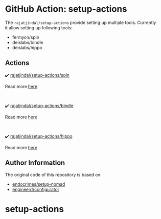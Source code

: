 # GitHub Action: setup-actions

The `rajatjindal/setup-actions` provide setting up multiple tools. Currently it allow setting up following tools:

- fermyon/spin
- deislabs/bindle
- deislabs/hippo

## Actions

:heavy_check_mark: [rajatjindal/setup-actions/spin](spin)

Read more [here](spin)

<br/>


:heavy_check_mark: [rajatjindal/setup-actions/bindle](bindle)

Read more [here](bindle)

<br/>

:heavy_check_mark: [rajatjindal/setup-actions/hippo](hippo)

Read more [here](hippo)

## Author Information

The original code of this repository is based on

- [endocrimes/setup-nomad](https://github.com/endocrimes/setup-nomad)
- [engineerd/configurator](https://github.com/engineerd/configurator)

# setup-actions
